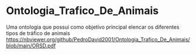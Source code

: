 # Ontologia_Trafico_De_Animais
Uma ontologia que possui como objetivo principal elencar os diferentes tipos de tráfico de animais
https://nbviewer.org/github/PedroDavid2001/Ontologia_Trafico_De_Animais/blob/main/ORSD.pdf
